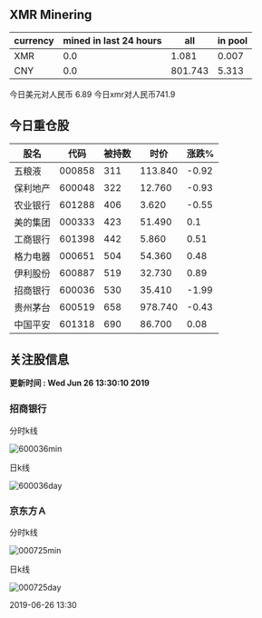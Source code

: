 ## XMR Minering

|currency|mined in last 24 hours|all|in pool|
|---|---|---|---|
|XMR|0.0|1.081|0.007|
|CNY|0.0|801.743|5.313|

今日美元对人民币 6.89	今日xmr对人民币741.9


## 今日重仓股 

|股名|代码|被持数|时价|涨跌%|
|---|---|---|---|---|
|五粮液|000858|311|113.840|-0.92|
|保利地产|600048|322|12.760|-0.93|
|农业银行|601288|406|3.620|-0.55|
|美的集团|000333|423|51.490|0.1|
|工商银行|601398|442|5.860|0.51|
|格力电器|000651|504|54.360|0.48|
|伊利股份|600887|519|32.730|0.89|
|招商银行|600036|530|35.410|-1.99|
|贵州茅台|600519|658|978.740|-0.43|
|中国平安|601318|690|86.700|0.08|

## 关注股信息
**更新时间 : Wed Jun 26 13:30:10 2019**
### 招商银行 
分时k线

![600036min](http://image.sinajs.cn/newchart/min/n/sh600036.gif)

日k线

![600036day](http://image.sinajs.cn/newchart/daily/n/sh600036.gif)

### 京东方Ａ 
分时k线

![000725min](http://image.sinajs.cn/newchart/min/n/sz000725.gif)

日k线

![000725day](http://image.sinajs.cn/newchart/daily/n/sz000725.gif)

2019-06-26 13:30